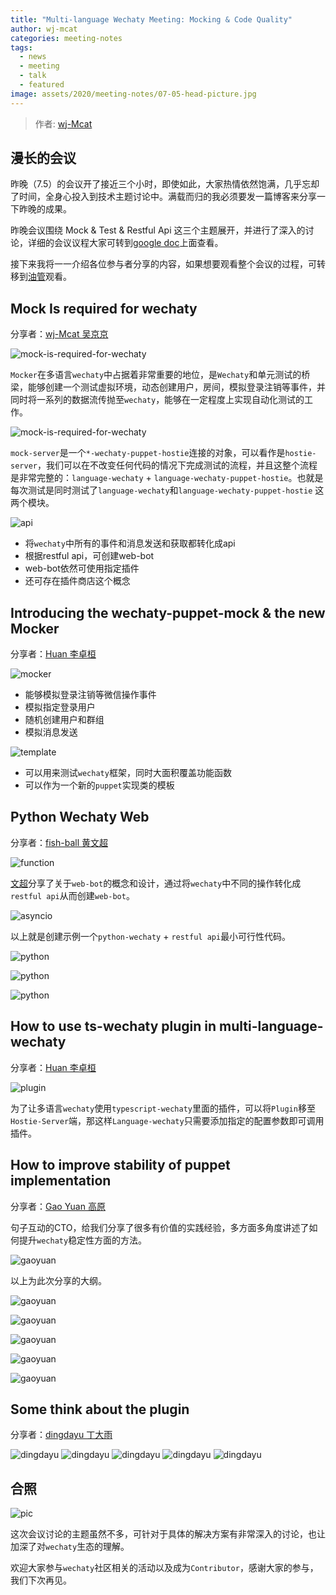 ```yaml
---
title: "Multi-language Wechaty Meeting: Mocking & Code Quality"
author: wj-mcat
categories: meeting-notes
tags:
  - news
  - meeting
  - talk
  - featured
image: assets/2020/meeting-notes/07-05-head-picture.jpg
---
```


> 作者: [wj-Mcat](https://github.com/wj-Mcat/)

## 漫长的会议

昨晚（7.5）的会议开了接近三个小时，即使如此，大家热情依然饱满，几乎忘却了时间，全身心投入到技术主题讨论中。满载而归的我必须要发一篇博客来分享一下昨晚的成果。

昨晚会议围绕 Mock & Test & Restful Api 这三个主题展开，并进行了深入的讨论，详细的会议议程大家可转到[google doc](https://docs.google.com/document/d/1fVCk8qRYc4RKGMf2UY5HOe07hEhPUOpGC34v88GEFJg/edit#heading=h.85djedyd54di)上面查看。

接下来我将一一介绍各位参与者分享的内容，如果想要观看整个会议的过程，可转移到[油管](https://www.youtube.com/watch?v=qWkv0F_pluQ)观看。

## Mock Is required for wechaty

分享者：[wj-Mcat 吴京京](https://www.github.com/wj-Mcat/)

![mock-is-required-for-wechaty](/assets/2020/meeting-notes/07-05-mock-is-required.png)

`Mocker`在多语言`wechaty`中占据着非常重要的地位，是`Wechaty`和单元测试的桥梁，能够创建一个测试虚拟环境，动态创建用户，房间，模拟登录注销等事件，并同时将一系列的数据流传抛至`wechaty`，能够在一定程度上实现自动化测试的工作。

![mock-is-required-for-wechaty](/assets/2020/meeting-notes/07-05-mock-server-can-test-more.png)

`mock-server`是一个`*-wechaty-puppet-hostie`连接的对象，可以看作是`hostie-server`，我们可以在不改变任何代码的情况下完成测试的流程，并且这整个流程是非常完整的：`language-wechaty` + `language-wechaty-puppet-hostie`。也就是每次测试是同时测试了`language-wechaty`和`language-wechaty-puppet-hostie` 这两个模块。

![api](/assets/2020/meeting-notes/07-05-hook-restful-api.png)

- 将`wechaty`中所有的事件和消息发送和获取都转化成api
- 根据restful api，可创建web-bot
- web-bot依然可使用指定插件
- 还可存在插件商店这个概念

## Introducing the wechaty-puppet-mock & the new Mocker

分享者：[Huan 李卓桓](https://github.com/huan)

![mocker](/assets/2020/meeting-notes/07-05-mocker.png)

- 能够模拟登录注销等微信操作事件
- 模拟指定登录用户
- 随机创建用户和群组
- 模拟消息发送

![template](/assets/2020/meeting-notes/07-05-puppet-mock-template.png)

- 可以用来测试`wechaty`框架，同时大面积覆盖功能函数
- 可以作为一个新的`puppet`实现类的模板

## Python Wechaty Web

分享者：[fish-ball 黄文超](https://github.com/fish-ball)

![function](/assets/2020/meeting-notes/07-05-python-wechaty-web-functions.png)

[文超](https://github.com/fish-ball)分享了关于`web-bot`的概念和设计，通过将`wechaty`中不同的操作转化成`restful api`从而创建`web-bot`。

![asyncio](/assets/2020/meeting-notes/07-05-python-wechaty-web-asyncio.png)

以上就是创建示例一个`python-wechaty` + `restful api`最小可行性代码。

![python](/assets/2020/meeting-notes/07-05-python-wechaty-web-bot.png)

![python](/assets/2020/meeting-notes/07-05-python-wechaty-restful-api.png)

![python](/assets/2020/meeting-notes/07-05-python-wechaty-plugin-page.png)

## How to use ts-wechaty plugin in multi-language-wechaty

分享者：[Huan 李卓桓](https://github.com/huan)

![plugin](/assets/2020/meeting-notes/07-05-wechaty-plugin-in-server.png)

为了让多语言`wechaty`使用`typescript-wechaty`里面的插件，可以将`Plugin`移至`Hostie-Server`端，那这样`Language-wechaty`只需要添加指定的配置参数即可调用插件。

## How to improve stability of puppet implementation

分享者：[Gao Yuan 高原](https://github.com/windmemory)

句子互动的CTO，给我们分享了很多有价值的实践经验，多方面多角度讲述了如何提升`wechaty`稳定性方面的方法。

![gaoyuan](/assets/2020/meeting-notes/07-05-gao-yuan-agenda.png)

以上为此次分享的大纲。

![gaoyuan](/assets/2020/meeting-notes/07-05-why-puppet-is-not-stable.png)

![gaoyuan](/assets/2020/meeting-notes/07-05-gao-yuan-how-to-define-stable.png)

![gaoyuan](/assets/2020/meeting-notes/07-05-how-to-make-it-stable.png)

![gaoyuan](/assets/2020/meeting-notes/07-05-the-target-of-test.png)

![gaoyuan](/assets/2020/meeting-notes/07-05-user-test.png)

## Some think about the plugin

分享者：[dingdayu 丁大雨](https://github.com/dingdayu)

![dingdayu](/assets/2020/meeting-notes/07-05-xiaoyu-some-experience.png)
![dingdayu](/assets/2020/meeting-notes/07-05-xiaoyu-some-think.png)
![dingdayu](/assets/2020/meeting-notes/07-05-xiaoyu-some-thinking.png)
![dingdayu](/assets/2020/meeting-notes/07-05-xiaoyu-some-thinking-01.png)
![dingdayu](/assets/2020/meeting-notes/07-05-xiaoyu-some-thinking-02.png)

## 合照

![pic](/assets/2020/meeting-notes/07-05-final-smile-picture.png)

这次会议讨论的主题虽然不多，可针对于具体的解决方案有非常深入的讨论，也让加深了对`wechaty`生态的理解。

欢迎大家参与`wechaty`社区相关的活动以及成为`Contributor`，感谢大家的参与，我们下次再见。
